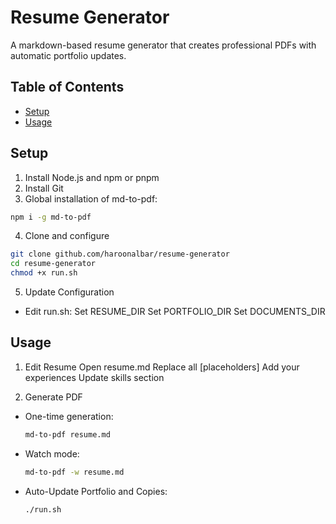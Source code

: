 # Resume Generator

A markdown-based resume generator that creates professional PDFs with automatic portfolio updates.

## Table of Contents

- [Setup](#setup)
- [Usage](#usage)

## Setup

1. Install Node.js and npm or pnpm
2. Install Git
3. Global installation of md-to-pdf:
```bash
npm i -g md-to-pdf
```

4. Clone and configure
```bash
git clone github.com/haroonalbar/resume-generator
cd resume-generator
chmod +x run.sh
```

5. Update Configuration
- Edit run.sh:
    Set RESUME_DIR
    Set PORTFOLIO_DIR
    Set DOCUMENTS_DIR

## Usage

1. Edit Resume
    Open resume.md
    Replace all [placeholders]
    Add your experiences
    Update skills section

2. Generate PDF
- One-time generation:
    ```bash
    md-to-pdf resume.md
    ```
- Watch mode:
    ```bash
    md-to-pdf -w resume.md
    ```
- Auto-Update Portfolio and Copies:
    ```bash
    ./run.sh
    ```